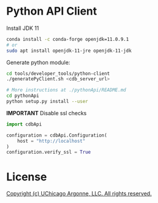 # Python API Client

Install JDK 11
```bash
conda install -c conda-forge openjdk=11.0.9.1
# or
sudo apt install openjdk-11-jre openjdk-11-jdk
```

Generate python module:
```bash
cd tools/developer_tools/python-client
./generatePyClient.sh <cdb_server_url>

# More instructions at ./pythonApi/README.md
cd pythonApi
python setup.py install --user
```

**IMPORTANT**
Disable ssl checks
```python
import cdbApi

configuration = cdbApi.Configuration(
    host = "http://localhost"
)
configuration.verify_ssl = True
```

# License
[Copyright (c) UChicago Argonne, LLC. All rights reserved.](https://github.com/AdvancedPhotonSource/ComponentDB/blob/master/LICENSE)
